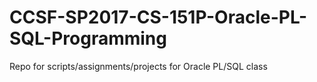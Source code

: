 # CCSF-SP2017-CS-151P-Oracle-PL-SQL-Programming
Repo for scripts/assignments/projects for Oracle PL/SQL class
